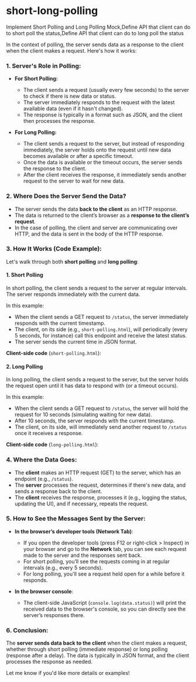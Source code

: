 # short-long-polling
Implement Short Polling and Long Polling Mock,Define API that client can do to short poll the status,Define API that client can do to long poll the status


In the context of polling, the server sends data as a response to the client when the client makes a request. Here's how it works:

### 1. **Server's Role in Polling:**

- **For Short Polling:**
  - The client sends a request (usually every few seconds) to the server to check if there is new data or status.
  - The server immediately responds to the request with the latest available data (even if it hasn't changed).
  - The response is typically in a format such as JSON, and the client then processes the response.

- **For Long Polling:**
  - The client sends a request to the server, but instead of responding immediately, the server holds onto the request until new data becomes available or after a specific timeout.
  - Once the data is available or the timeout occurs, the server sends the response to the client.
  - After the client receives the response, it immediately sends another request to the server to wait for new data.

### 2. **Where Does the Server Send the Data?**

- The server sends the data **back to the client** as an HTTP response. 
- The data is returned to the client’s browser as a **response to the client’s request**.
- In the case of polling, the client and server are communicating over HTTP, and the data is sent in the body of the HTTP response.

### 3. **How It Works (Code Example):**

Let's walk through both **short polling** and **long polling**:

#### 1. **Short Polling**

In short polling, the client sends a request to the server at regular intervals. The server responds immediately with the current data.

In this example:
- When the client sends a GET request to `/status`, the server immediately responds with the current timestamp.
- The client, on its side (e.g., `short-polling.html`), will periodically (every 5 seconds, for instance) call this endpoint and receive the latest status.
- The server sends the current time in JSON format.

**Client-side code** (`short-polling.html`):


#### 2. **Long Polling**

In long polling, the client sends a request to the server, but the server holds the request open until it has data to respond with (or a timeout occurs).

In this example:
- When the client sends a GET request to `/status`, the server will hold the request for 10 seconds (simulating waiting for new data).
- After 10 seconds, the server responds with the current timestamp.
- The client, on its side, will immediately send another request to `/status` once it receives a response.

**Client-side code** (`long-polling.html`):

### 4. **Where the Data Goes:**

- The **client** makes an HTTP request (GET) to the server, which has an endpoint (e.g., `/status`).
- The **server** processes the request, determines if there's new data, and sends a response back to the client.
- The **client** receives the response, processes it (e.g., logging the status, updating the UI), and if necessary, repeats the request.

### 5. **How to See the Messages Sent by the Server:**

- **In the browser’s developer tools (Network Tab)**: 
  - If you open the developer tools (press F12 or right-click > Inspect) in your browser and go to the **Network** tab, you can see each request made to the server and the responses sent back.
  - For short polling, you’ll see the requests coming in at regular intervals (e.g., every 5 seconds).
  - For long polling, you'll see a request held open for a while before it responds.
  
- **In the browser console**:
  - The client-side JavaScript (`console.log(data.status)`) will print the received data to the browser's console, so you can directly see the server’s responses there.
  
### 6. **Conclusion:**
The **server sends data back to the client** when the client makes a request, whether through short polling (immediate response) or long polling (response after a delay). The data is typically in JSON format, and the client processes the response as needed.

Let me know if you'd like more details or examples!


